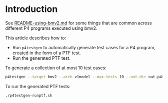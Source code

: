 # Introduction

See [README-using-bmv2.md](../README-using-bmv2.md) for some things
that are common across different P4 programs executed using bmv2.

This article describes how to:

+ Run `p4testgen` to automatically generate test cases for a P4
  program, created in the form of a PTF test.
+ Run the generated PTF test.


To generate a collection of at most 10 test cases:

```bash
p4testgen --target bmv2 --arch v1model --max-tests 10 --out-dir out-p4testgen --test-backend ptf demo1.p4_16.p4
```

To run the generated PTF tests:

```bash
./p4testgen-runptf.sh
```
